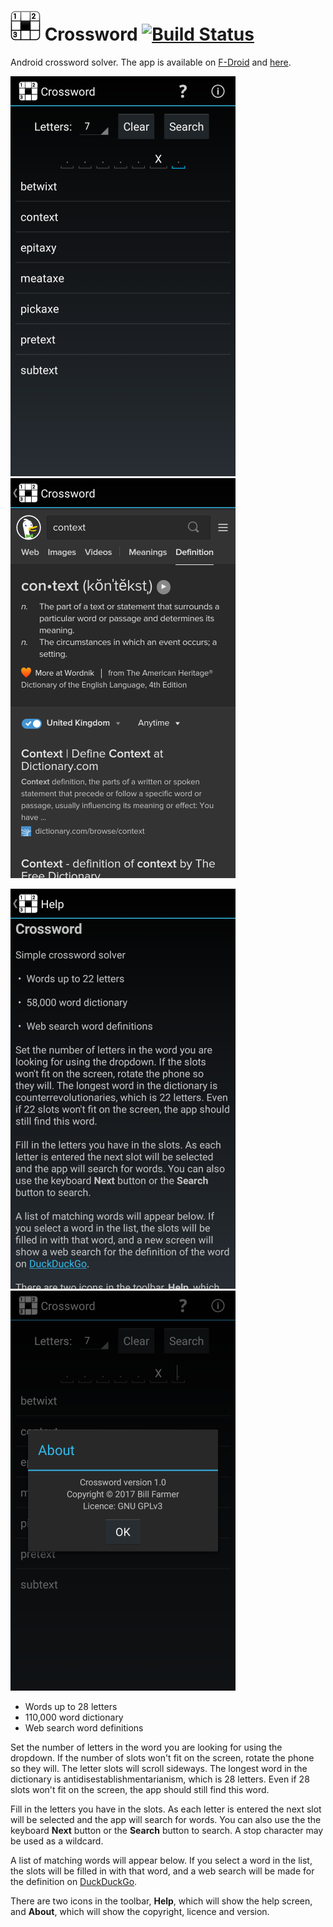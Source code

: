 # ![Logo](src/main/res/drawable-mdpi/ic_launcher.png) Crossword [![Build Status](https://travis-ci.org/billthefarmer/crossword.svg?branch=master)](https://travis-ci.org/billthefarmer/crossword)

Android crossword solver. The app is available on [F-Droid](https://f-droid.org/repository/browse/?fdid=org.billthefarmer.crossword) and [here](https://github.com/billthefarmer/crossword/releases).

![Crossword](https://github.com/billthefarmer/billthefarmer.github.io/raw/master/images/crossword/Crossword.png) ![Definition](https://github.com/billthefarmer/billthefarmer.github.io/raw/master/images/crossword/Definition.png)

![Help](https://github.com/billthefarmer/billthefarmer.github.io/raw/master/images/crossword/Help.png) ![About](https://github.com/billthefarmer/billthefarmer.github.io/raw/master/images/crossword/About.png)

* Words up to 28 letters
* 110,000 word dictionary
* Web search word definitions

Set the number of letters in the word you are looking for using the
dropdown. If the number of slots won't fit on the screen, rotate the
phone so they will. The letter slots will scroll sideways. The longest
word in the dictionary is antidisestablishmentarianism, which is 28
letters.  Even if 28 slots won't fit on the screen, the app should
still find this word.

Fill in the letters you have in the slots. As each letter is entered
the next slot will be selected and the app will search for words. You
can also use the the keyboard **Next** button or the **Search** button
to search. A stop character may be used as a wildcard.

A list of matching words will appear below. If you select a word in the
list, the slots will be filled in with that word, and a web search
will be made for the definition on
[DuckDuckGo](https://duckduckgo.com).

There are two icons in the toolbar, **Help**, which will show the help
screen, and **About**, which will show the copyright, licence and
version.
